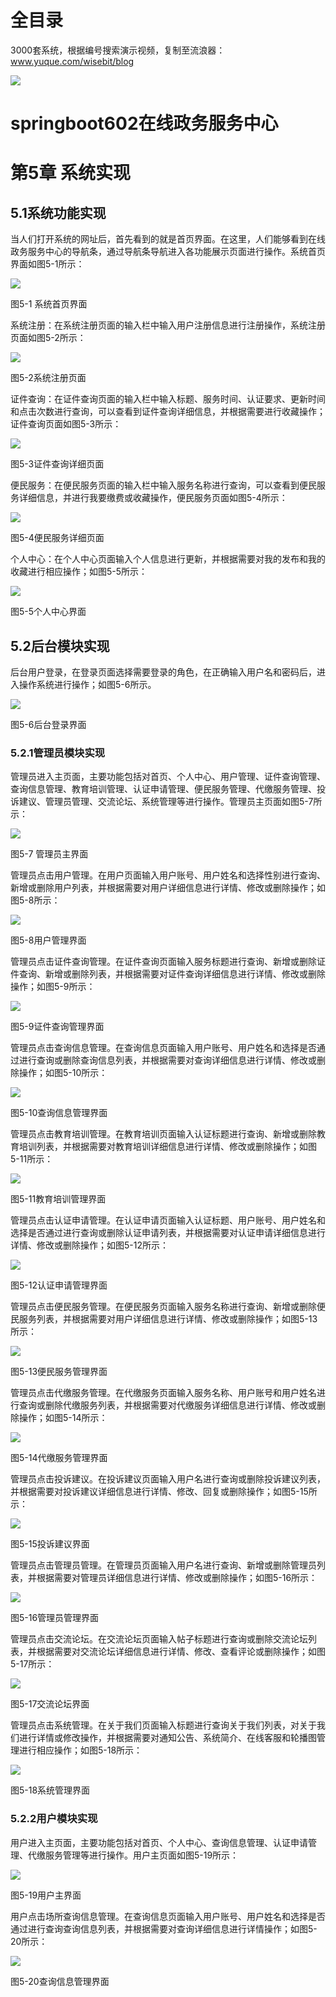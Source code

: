 # 全目录

3000套系统，根据编号搜索演示视频，复制至流浪器：www.yuque.com/wisebit/blog


![](https://bitwise.oss-cn-heyuan.aliyuncs.com/2024/11/06/qq_wechat.png)

# springboot602在线政务服务中心

# 第5章  系统实现

## 5.1系统功能实现
当人们打开系统的网址后，首先看到的就是首页界面。在这里，人们能够看到在线政务服务中心的导航条，通过导航条导航进入各功能展示页面进行操作。系统首页界面如图5-1所示：

![](/md/blog.013.png)

图5-1 系统首页界面

系统注册：在系统注册页面的输入栏中输入用户注册信息进行注册操作，系统注册页面如图5-2所示：

![](/md/blog.014.png)

图5-2系统注册页面

证件查询：在证件查询页面的输入栏中输入标题、服务时间、认证要求、更新时间和点击次数进行查询，可以查看到证件查询详细信息，并根据需要进行收藏操作；证件查询页面如图5-3所示：

![](/md/blog.015.png)

图5-3证件查询详细页面

便民服务：在便民服务页面的输入栏中输入服务名称进行查询，可以查看到便民服务详细信息，并进行我要缴费或收藏操作，便民服务页面如图5-4所示：

![](/md/blog.015.png)

图5-4便民服务详细页面

个人中心：在个人中心页面输入个人信息进行更新，并根据需要对我的发布和我的收藏进行相应操作；如图5-5所示：

![](/md/blog.016.png)

图5-5个人中心界面

## 5.2后台模块实现
后台用户登录，在登录页面选择需要登录的角色，在正确输入用户名和密码后，进入操作系统进行操作；如图5-6所示。                               

![](/md/blog.017.png)

图5-6后台登录界面
### 5.2.1管理员模块实现
管理员进入主页面，主要功能包括对首页、个人中心、用户管理、证件查询管理、查询信息管理、教育培训管理、认证申请管理、便民服务管理、代缴服务管理、投诉建议、管理员管理、交流论坛、系统管理等进行操作。管理员主页面如图5-7所示：

![](/md/blog.018.png)

图5-7 管理员主界面

管理员点击用户管理。在用户页面输入用户账号、用户姓名和选择性别进行查询、新增或删除用户列表，并根据需要对用户详细信息进行详情、修改或删除操作；如图5-8所示：

![](/md/blog.014.png)

图5-8用户管理界面

管理员点击证件查询管理。在证件查询页面输入服务标题进行查询、新增或删除证件查询、新增或删除列表，并根据需要对证件查询详细信息进行详情、修改或删除操作；如图5-9所示：

![](/md/blog.019.png)

图5-9证件查询管理界面

管理员点击查询信息管理。在查询信息页面输入用户账号、用户姓名和选择是否通过进行查询或删除查询信息列表，并根据需要对查询详细信息进行详情、修改或删除操作；如图5-10所示：

![](/md/blog.019.png)

图5-10查询信息管理界面

管理员点击教育培训管理。在教育培训页面输入认证标题进行查询、新增或删除教育培训列表，并根据需要对教育培训详细信息进行详情、修改或删除操作；如图5-11所示：

![](/md/blog.019.png)

图5-11教育培训管理界面

管理员点击认证申请管理。在认证申请页面输入认证标题、用户账号、用户姓名和选择是否通过进行查询或删除认证申请列表，并根据需要对认证申请详细信息进行详情、修改或删除操作；如图5-12所示：

![](/md/blog.013.png)

图5-12认证申请管理界面

管理员点击便民服务管理。在便民服务页面输入服务名称进行查询、新增或删除便民服务列表，并根据需要对用户详细信息进行详情、修改或删除操作；如图5-13所示：

![](/md/blog.013.png)

图5-13便民服务管理界面

管理员点击代缴服务管理。在代缴服务页面输入服务名称、用户账号和用户姓名进行查询或删除代缴服务列表，并根据需要对代缴服务详细信息进行详情、修改或删除操作；如图5-14所示：

![](/md/blog.020.png)

图5-14代缴服务管理界面

管理员点击投诉建议。在投诉建议页面输入用户名进行查询或删除投诉建议列表，并根据需要对投诉建议详细信息进行详情、修改、回复或删除操作；如图5-15所示：

![](/md/blog.013.png)

图5-15投诉建议界面

管理员点击管理员管理。在管理员页面输入用户名进行查询、新增或删除管理员列表，并根据需要对管理员详细信息进行详情、修改或删除操作；如图5-16所示：

![](/md/blog.021.png)

图5-16管理员管理界面

管理员点击交流论坛。在交流论坛页面输入帖子标题进行查询或删除交流论坛列表，并根据需要对交流论坛详细信息进行详情、修改、查看评论或删除操作；如图5-17所示：

![](/md/blog.022.png)

图5-17交流论坛界面

管理员点击系统管理。在关于我们页面输入标题进行查询关于我们列表，对关于我们进行详情或修改操作，并根据需要对通知公告、系统简介、在线客服和轮播图管理进行相应操作；如图5-18所示：

![](/md/blog.016.png)

图5-18系统管理界面
### 5.2.2用户模块实现
用户进入主页面，主要功能包括对首页、个人中心、查询信息管理、认证申请管理、代缴服务管理等进行操作。用户主页面如图5-19所示：

![](/md/blog.023.png)

图5-19用户主界面

用户点击场所查询信息管理。在查询信息页面输入用户账号、用户姓名和选择是否通过进行查询查询信息列表，并根据需要对查询详细信息进行详情操作；如图5-20所示：

![](/md/blog.024.png)

图5-20查询信息管理界面
